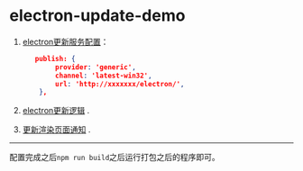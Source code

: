 # electron-update-demo

1. [electron更新服务配置](https://github.com/RSS1102/eletron-update-demo/blob/main/electron-builder.json5)：

   ```json
      publish: {
           provider: 'generic',
           channel: 'latest-win32',
           url: 'http://xxxxxxx/electron/',
       },
   ```

2. [electron更新逻辑](https://github.com/RSS1102/eletron-update-demo/blob/main/electron/update/update.ts) .
3. [更新渲染页面通知](https://github.com/RSS1102/eletron-update-demo/blob/main/src/update/index.tsx) .



---

配置完成之后`npm run build`之后运行打包之后的程序即可。